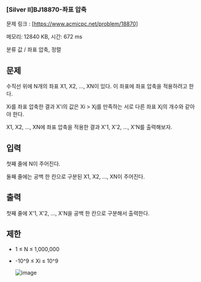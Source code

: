 ### [Silver II]BJ18870-좌표 압축
문제 링크 : [https://www.acmicpc.net/problem/18870]


메모리: 12840 KB, 시간: 672 ms

분류
값 / 좌표 압축, 정렬


## 문제

수직선 위에 N개의 좌표 X1, X2, ..., XN이 있다. 이 좌표에 좌표 압축을 적용하려고 한다.

Xi를 좌표 압축한 결과 X'i의 값은 Xi > Xj를 만족하는 서로 다른 좌표 Xj의 개수와 같아야 한다.

X1, X2, ..., XN에 좌표 압축을 적용한 결과 X'1, X'2, ..., X'N를 출력해보자.

## 입력

첫째 줄에 N이 주어진다.

둘째 줄에는 공백 한 칸으로 구분된 X1, X2, ..., XN이 주어진다.

## 출력

첫째 줄에 X'1, X'2, ..., X'N을 공백 한 칸으로 구분해서 출력한다.

## 제한

- 1 ≤ N ≤ 1,000,000
- -10^9 ≤ Xi ≤ 10^9

  ![image](https://github.com/mooomiin/Moo_Mas/assets/28658500/0a3a160e-f7ca-4c99-b266-6d884f6bbdab)

